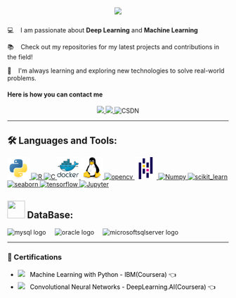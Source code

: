 <h1 align="center">
  <a href="https://git.io/typing-svg">
    <img src="https://readme-typing-svg.herokuapp.com?font=Inter&weight=600&pause=100&center=true&color=F7693D&vCenter=true&random=false&width=435&lines=Hi+people+!+👋;+I'm+YAO+XIAO!;">
  </a>
</h1>



<div align="left">
<p> 💻 &nbsp&nbsp I am passionate about <strong>Deep Learning</strong> and <strong>Machine Learning</strong> </p>
  <p>📚 &nbsp&nbsp Check out my repositories for my latest projects and contributions in the field!</p>
  <p>🌱 &nbsp&nbsp I'm always learning and exploring new technologies to solve real-world problems.</p>
</div>




<h4 align="left"> Here is how you can contact me </h4>
<div align="center" style="display:flex；justify-content:space-between" >
  <a href="mailto:xiaoyao99_@outlook.com">
    <img src="https://img.shields.io/badge/Microsoft_Outlook-0078D4?style=for-the-badge&logo=microsoft-outlook&logoColor=white" target="_blank">
  </a>
  <a href="https://www.linkedin.com/in/xiao-yao-821817297/" target="_blank">
    <img src="https://img.shields.io/badge/LinkedIn-0077B5?style=for-the-badge&logo=linkedin&logoColor=white" target="_blank">
  </a>
  <a href="https://blog.csdn.net/weixin_45215649?spm=1000.2115.3001.5343" style="text-decoration:none;"><img src="https://img-home.csdnimg.cn/images/20201124032511.png" alt="CSDN" width="100" height="50"/> 
  </a>
</div>




<hr/>



<h2 align="left">🛠️ Languages and Tools:</h2>
<div> 
  <a href="https://www.python.org" target="_blank" rel="noreferrer"> <img src="https://raw.githubusercontent.com/devicons/devicon/master/icons/python/python-original.svg" alt="python" width="50" height="50"/> </a> 
  <a href="https://www.r-project.org/" target="_blank" rel="noreferrer"> <img src="https://www.r-project.org/Rlogo.png" alt="R" width="50" height="50"/> </a>
  <a href="" target="_blank" rel="noreferrer"> <img src="https://cdn.jsdelivr.net/gh/devicons/devicon/icons/c/c-original.svg" alt="C" width="50" height="50"/> </a>
  <a href="https://www.docker.com/" target="_blank" rel="noreferrer"> <img src="https://raw.githubusercontent.com/devicons/devicon/master/icons/docker/docker-original-wordmark.svg" alt="docker" width="50" height="50"/> </a> 
  <a href="https://www.linux.org/" target="_blank" rel="noreferrer"> <img src="https://raw.githubusercontent.com/devicons/devicon/master/icons/linux/linux-original.svg" alt="linux" width="50" height="50"/> </a> 
  <a href="https://opencv.org/" target="_blank" rel="noreferrer"> <img src="https://www.vectorlogo.zone/logos/opencv/opencv-icon.svg" alt="opencv" width="50" height="50"/> </a> <a href="https://pandas.pydata.org/" target="_blank" rel="noreferrer"> <img src="https://raw.githubusercontent.com/devicons/devicon/2ae2a900d2f041da66e950e4d48052658d850630/icons/pandas/pandas-original.svg" alt="pandas" width="50" height="50"/> </a>
  <a href="https://numpy.org/"  target="_blank" rel="noreferrer" >  
  <img src="https://numpy.org/images/logo.svg" alt="Numpy" width="50" height="50"/>
  </a>
  <a href="https://scikit-learn.org/" target="_blank" rel="noreferrer"> <img src="https://upload.wikimedia.org/wikipedia/commons/0/05/Scikit_learn_logo_small.svg" alt="scikit_learn" width="50" height="50"/> </a> <a href="https://seaborn.pydata.org/" target="_blank" rel="noreferrer"> <img src="https://seaborn.pydata.org/_images/logo-mark-lightbg.svg" alt="seaborn" width="50" height="50"/> </a> <a href="https://www.tensorflow.org" target="_blank" rel="noreferrer"> <img src="https://www.vectorlogo.zone/logos/tensorflow/tensorflow-icon.svg" alt="tensorflow" width="50" height="50"/> </a> 
	<a href="https://jupyter.org/"  target="_blank" rel="noreferrer" >  
  <img src="https://jupyter.org/assets/homepage/main-logo.svg" alt="Jupyter" width="50" height="50"/>
  </a>
 </div>





<h2 align="left"><img src="https://cdn-icons-png.flaticon.com/512/9850/9850812.png" width=40", height="40"/> DataBase:</h2>
<div align="left">
  <img src="https://img.shields.io/badge/MySQL-4479A1?logo=mysql&logoColor=white&style=for-the-badge" height="40" alt="mysql logo"  />
  <img width="12" />
  <img src="https://img.shields.io/badge/Oracle-F80000?logo=oracle&logoColor=white&style=for-the-badge" height="40" alt="oracle logo"  />
  &nbsp &nbsp
  <img src="https://img.shields.io/badge/Microsoft%20SQL%20Server-CC2927?logo=microsoftsqlserver&logoColor=fff&style=for-the-badge" height="40" alt="microsoftsqlserver logo"  />
</div>



<hr/>

<div align="left">   
  <h3>📜 Certifications</h3>   
  <ul style="line-height: 2;">     
  <li> <a href="https://www.coursera.org/account/accomplishments/certificate/TE2V2FWXNH5L" target="_blank" rel="noreferrer" style="text-decoration:none; color:black;"><img src="https://d3njjcbhbojbot.cloudfront.net/api/utilities/v1/imageproxy/http://coursera-university-assets.s3.amazonaws.com/bb/f5ced2bdd4437aa79f00eb1bf7fbf0/IBM-Logo-Blk---Square.png?auto=format%2Ccompress&dpr=1&w=25&h=25" />&nbsp&nbsp Machine Learning with Python - IBM(Coursera)&nbsp👈</a></li>     
    <li><a href="https://www.coursera.org/account/accomplishments/certificate/L2KVC8EW5C5B" target="_blank" rel="noreferrer" style="text-decoration:none; color:black;"> <img src="https://d3njjcbhbojbot.cloudfront.net/api/utilities/v1/imageproxy/http://coursera-university-assets.s3.amazonaws.com/b4/5cb90bb92f420b99bf323a0356f451/Icon.png?auto=format%2Ccompress&dpr=1&w=25&h=25">&nbsp&nbsp Convolutional Neural Networks - DeepLearning.AI(Coursera)&nbsp👈</a></li>     
<!--     <li><a href="https://www.coursera.org/account/accomplishments/certificate/JV29GVG5X9AN" target="_blank" rel="noreferrer" style="text-decoration:none; color:black;"><img src="https://d3njjcbhbojbot.cloudfront.net/api/utilities/v1/imageproxy/http://coursera-university-assets.s3.amazonaws.com/4a/cb36835ae3421187080898a7ecc11d/Google-G_360x360.png?auto=format%2Ccompress&dpr=1&w=25&h=25">&nbsp&nbsp Crash Course on Python - Google(Coursera)&nbsp👈</a></li>       -->
  </ul>
</div>

